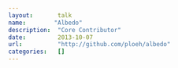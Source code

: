 ```yaml
---
layout:       talk
name:        "Albedo"
description:  "Core Contributor"
date:         2013-10-07
url:          "http://github.com/ploeh/albedo"
categories:   []
---
```

